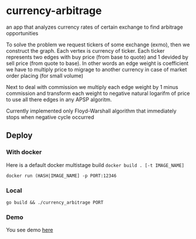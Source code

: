 # currency-arbitrage
an app that analyzes currency rates of certain exchange to find arbitrage opportunities

To solve the problem we request tickers of some exchange (exmo), then we construct the graph. Each vertex is currency of ticker. Each ticker represents two edges with buy price (from base to quote) and 1 devided by sell price (from quote to base). 
In other words an edge weight is coefficient we have to multiply price to migrage to another currency in case of market order placing (for small volume)

Next to deal with commission we multiply each edge weight by 1 minus commission and transform each weight to negative natural logarifm of price to use all there edges in any APSP algoritm.

Currently implemented only Floyd-Warshall algorithm that immediately stops when negative cycle occurred

## Deploy

### With docker

Here is a default docker multistage build
`docker build . [-t IMAGE_NAME]`

`docker run (HASH|IMAGE_NAME] -p PORT:12346`
    
### Local

`go build && ./currency_arbitrage PORT`

### Demo
You see demo [here](https://immense-dawn-98427.herokuapp.com/)